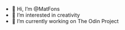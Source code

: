 - 👋 Hi, I’m @MatFons
- 👀 I’m interested in creativity
- 🌱 I’m currently working on The Odin Project
